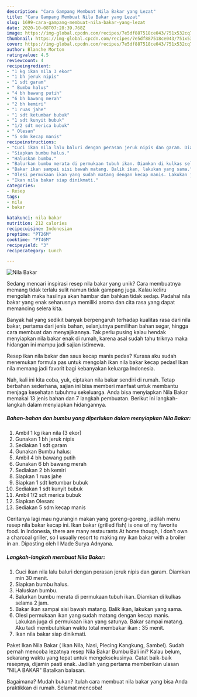 ```yaml
---
description: "Cara Gampang Membuat Nila Bakar yang Lezat"
title: "Cara Gampang Membuat Nila Bakar yang Lezat"
slug: 1699-cara-gampang-membuat-nila-bakar-yang-lezat
date: 2020-10-08T07:28:39.768Z
image: https://img-global.cpcdn.com/recipes/7e5df887518ce043/751x532cq70/nila-bakar-foto-resep-utama.jpg
thumbnail: https://img-global.cpcdn.com/recipes/7e5df887518ce043/751x532cq70/nila-bakar-foto-resep-utama.jpg
cover: https://img-global.cpcdn.com/recipes/7e5df887518ce043/751x532cq70/nila-bakar-foto-resep-utama.jpg
author: Blanche Morton
ratingvalue: 4.5
reviewcount: 4
recipeingredient:
- "1 kg ikan nila 3 ekor"
- "1 bh jeruk nipis"
- "1 sdt garam"
- " Bumbu halus"
- "4 bh bawang putih"
- "6 bh bawang merah"
- "2 bh kemiri"
- "1 ruas jahe"
- "1 sdt ketumbar bubuk"
- "1 sdt kunyit bubuk"
- "1/2 sdt merica bubuk"
- " Olesan"
- "5 sdm kecap manis"
recipeinstructions:
- "Cuci ikan nila lalu baluri dengan perasan jeruk nipis dan garam. Diamkan min 30 menit."
- "Siapkan bumbu halus."
- "Haluskan bumbu."
- "Balurkan bumbu merata di permukaan tubuh ikan. Diamkan di kulkas selama 2 jam."
- "Bakar ikan sampai sisi bawah matang. Balik ikan, lakukan yang sama."
- "Olesi permukaan ikan yang sudah matang dengan kecap manis. Lakukan juga di permukaan ikan yang satunya. Bakar sampai matang. Aku tadi membutuhkan waktu total membakar ikan : 35 menit."
- "Ikan nila bakar siap dinikmati."
categories:
- Resep
tags:
- nila
- bakar

katakunci: nila bakar 
nutrition: 212 calories
recipecuisine: Indonesian
preptime: "PT26M"
cooktime: "PT46M"
recipeyield: "3"
recipecategory: Lunch

---
```



![Nila Bakar](https://img-global.cpcdn.com/recipes/7e5df887518ce043/751x532cq70/nila-bakar-foto-resep-utama.jpg)

Sedang mencari inspirasi resep nila bakar yang unik? Cara membuatnya memang tidak terlalu sulit namun tidak gampang juga. Kalau keliru mengolah maka hasilnya akan hambar dan bahkan tidak sedap. Padahal nila bakar yang enak seharusnya memiliki aroma dan cita rasa yang dapat memancing selera kita.

Banyak hal yang sedikit banyak berpengaruh terhadap kualitas rasa dari nila bakar, pertama dari jenis bahan, selanjutnya pemilihan bahan segar, hingga cara membuat dan menyajikannya. Tak perlu pusing kalau hendak menyiapkan nila bakar enak di rumah, karena asal sudah tahu triknya maka hidangan ini mampu jadi sajian istimewa.

Resep ikan nila bakar dan saus kecap manis pedas? Kurasa aku sudah menemukan formula pas untuk mengolah ikan nila bakar kecap pedas! Ikan nila memang jadi favorit bagi kebanyakan keluarga Indonesia.


Nah, kali ini kita coba, yuk, ciptakan nila bakar sendiri di rumah. Tetap berbahan sederhana, sajian ini bisa memberi manfaat untuk membantu menjaga kesehatan tubuhmu sekeluarga. Anda bisa menyiapkan Nila Bakar memakai 13 jenis bahan dan 7 langkah pembuatan. Berikut ini langkah-langkah dalam menyiapkan hidangannya.

<!--inarticleads1-->

##### Bahan-bahan dan bumbu yang diperlukan dalam menyiapkan Nila Bakar:

1. Ambil 1 kg ikan nila (3 ekor)
1. Gunakan 1 bh jeruk nipis
1. Sediakan 1 sdt garam
1. Gunakan  Bumbu halus:
1. Ambil 4 bh bawang putih
1. Gunakan 6 bh bawang merah
1. Sediakan 2 bh kemiri
1. Siapkan 1 ruas jahe
1. Siapkan 1 sdt ketumbar bubuk
1. Sediakan 1 sdt kunyit bubuk
1. Ambil 1/2 sdt merica bubuk
1. Siapkan  Olesan:
1. Sediakan 5 sdm kecap manis


Ceritanya lagi mau ngurangin makan yang goreng-goreng, jadilah menu resep nila bakar kecap ini. Ikan bakar (grilled fish) is one of my favorite food. In Indonesia, there are many restaurants At home though, I don&#39;t own a charcoal griller, so I usually resort to making my ikan bakar with a broiler in an. Diposting oleh I Made Surya Adnyana. 

<!--inarticleads2-->

##### Langkah-langkah membuat Nila Bakar:

1. Cuci ikan nila lalu baluri dengan perasan jeruk nipis dan garam. Diamkan min 30 menit.
1. Siapkan bumbu halus.
1. Haluskan bumbu.
1. Balurkan bumbu merata di permukaan tubuh ikan. Diamkan di kulkas selama 2 jam.
1. Bakar ikan sampai sisi bawah matang. Balik ikan, lakukan yang sama.
1. Olesi permukaan ikan yang sudah matang dengan kecap manis. Lakukan juga di permukaan ikan yang satunya. Bakar sampai matang. Aku tadi membutuhkan waktu total membakar ikan : 35 menit.
1. Ikan nila bakar siap dinikmati.


Paket Ikan Nila Bakar ( Ikan Nila, Nasi, Plecing Kangkung, Sambel). Sudah pernah mencoba lezatnya resep Nila Bakar Bumbu Bali ini? Kalau belum, sekarang waktu yang tepat untuk mengeksekusinya. Catat baik-baik resepnya, dijamin pasti enak. Jadilah yang pertama memberikan ulasan &#34;NILA BAKAR&#34; Batalkan balasan. 

Bagaimana? Mudah bukan? Itulah cara membuat nila bakar yang bisa Anda praktikkan di rumah. Selamat mencoba!
